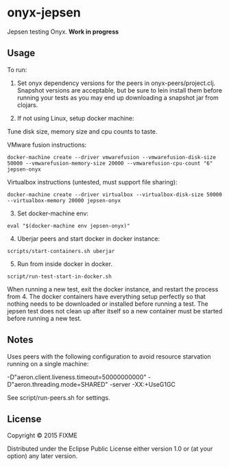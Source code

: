 # onyx-jepsen

Jepsen testing Onyx. **Work in progress**

## Usage

To run:

1. Set onyx dependency versions for the peers in onyx-peers/project.clj.
   Snapshot versions are acceptable, but be sure to lein install them before
   running your tests as you may end up downloading a snapshot jar from
   clojars.

2. If not using Linux, setup docker machine:

Tune disk size, memory size and cpu counts to taste.

VMware fusion instructions:
```
docker-machine create --driver vmwarefusion --vmwarefusion-disk-size 50000 --vmwarefusion-memory-size 20000 --vmwarefusion-cpu-count "6" jepsen-onyx
```

Virtualbox instructions (untested, must support file sharing):
```
docker-machine create --driver virtualbox --virtualbox-disk-size 50000 --virtualbox-memory 20000 jepsen-onyx
```

3. Set docker-machine env:
```
eval "$(docker-machine env jepsen-onyx)"
```

4. Uberjar peers and start docker in docker instance:
```
scripts/start-containers.sh uberjar
```

5. Run from inside docker in docker.
```
script/run-test-start-in-docker.sh
```

When running a new test, exit the docker instance, and restart the process from
4. The docker containers have everything setup perfectly so that nothing needs
to be downloaded or installed before running a test. The jepsen test does not
clean up after itself so a new container must be started before running a new test.

## Notes

Uses peers with the following configuration to avoid resource starvation running on a single machine:

-D"aeron.client.liveness.timeout=50000000000" -D"aeron.threading.mode=SHARED" -server -XX:+UseG1GC 

See script/run-peers.sh for settings.

## License

Copyright © 2015 FIXME

Distributed under the Eclipse Public License either version 1.0 or (at
your option) any later version.
